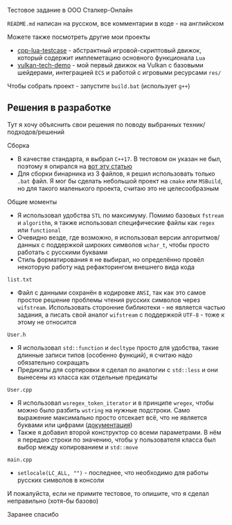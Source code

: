 Тестовое задание в ООО Сталкер-Онлайн

`README.md` написан на русском, все комментарии в коде - на английском

Можете также посмотреть другие мои проекты
- [cpp-lua-testcase](https://github.com/vertoker/cpp-lua-testcase) - абстрактный
игровой-скриптовый движок, который содержит имплеметацию основного функционала `Lua`
- [vulkan-tech-demo](https://github.com/vertoker/vulkan-tech-demo) - мой
первый движок на Vulkan с базовыми шейдерами, интеграцией `ECS` и 
работой с игровыми ресурсами `res/`

Чтобы собрать проект - запустите `build.bat` (использует `g++`)

## Решения в разработке

Тут я хочу объяснить свои решения по поводу выбранных техник/подходов/решений

Сборка
- В качестве стандарта, я выбрал `C++17`. В тестовом он указан не был, 
поэтому я опирался на [вот эту статью](https://habr.com/ru/articles/894736/)
- Для сборки бинарника из 3 файлов, я решил использовать только `.bat` файл.
Я мог бы сделать небольшой проект на `cmake` или `MSBuild`, 
но для такого маленького проекта, считаю это не целесообразным

Общие моменты
- Я использовал удобства `STL` по максимуму. Помимо базовых `fstream` и
`algorithm`, я также использовал специфические файлы как `regex` или `functional`
- Очевидно везде, где возможно, я использовал версии алгоритмов/данных с 
поддержкой широких символов `wchar_t`, чтобы просто работать с русскими буквами
- Стиль форматирования я не выбирал, но определённо провёл некоторую работу 
над рефакторингом внешнего вида кода

`list.txt`
- Файл с данными сохранён в кодировке `ANSI`, так как это самое
простое решение проблемы чтения русских символов через `wifstream`. 
Использовать сторонние библиотеки - не является частью задания, 
а писать свой аналог `wifstream` с поддержкой `UTF-8` - тоже к этому не относится

`User.h`
- Я использовал `std::function` и `decltype` просто для удобства,
такие длинные записи типов (особенно функций), я считаю надо обязательно сокращать
- Предикаты для сортировки я сделал по аналогии с `std::less` и они вынесены
из класса как отдельные предикаты

`User.cpp`
- Я использовал `wsregex_token_iterator` и в принципе `wregex`, чтобы можно было 
разбить `wstring` на нужные подстроки. Само выражение максимально просто 
отсекает всё, что не является буквами или цифрами
([документация](https://cplusplus.com/reference/regex/regex_token_iterator/regex_token_iterator/))
- Также я добавил второй конструктор со всеми параметрами. В нём я передаю строки
по значению, чтобы у пользователя класса был выбор между копированием и `std::move`

`main.cpp`
- `setlocale(LC_ALL, "")` - последнее, что необходимо для работы русских символов в консоли

И пожалуйста, если не примите тестовое, то опишите, что я сделал неправильно (хотя-бы базово)

Заранее спасибо